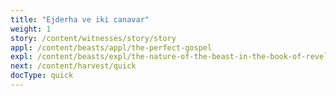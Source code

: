 ```yaml
---
title: "Ejderha ve iki canavar"
weight: 1
story: /content/witnesses/story/story
appl: /content/beasts/appl/the-perfect-gospel
expl: /content/beasts/expl/the-nature-of-the-beast-in-the-book-of-revelation
next: /content/harvest/quick
docType: quick
---
```

